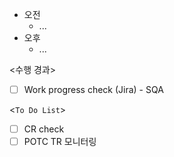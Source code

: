 - 오전
	- ...
- 오후
	- ...

<수행 경과>
- [ ] Work progress check (Jira) - SQA

<`To Do List`>
- [ ] CR check
- [ ] POTC TR 모니터링